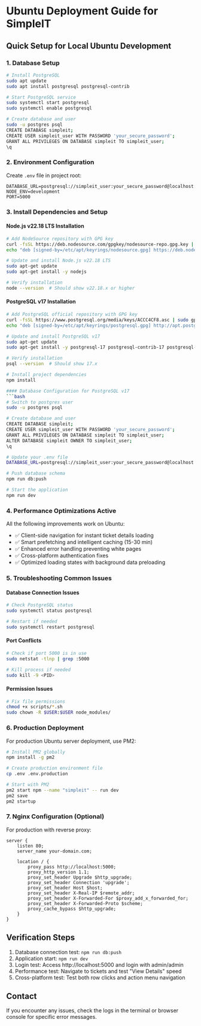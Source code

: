 # Ubuntu Deployment Guide for SimpleIT

## Quick Setup for Local Ubuntu Development

### 1. Database Setup
```bash
# Install PostgreSQL
sudo apt update
sudo apt install postgresql postgresql-contrib

# Start PostgreSQL service
sudo systemctl start postgresql
sudo systemctl enable postgresql

# Create database and user
sudo -u postgres psql
CREATE DATABASE simpleit;
CREATE USER simpleit_user WITH PASSWORD 'your_secure_password';
GRANT ALL PRIVILEGES ON DATABASE simpleit TO simpleit_user;
\q
```

### 2. Environment Configuration
Create `.env` file in project root:
```
DATABASE_URL=postgresql://simpleit_user:your_secure_password@localhost:5432/simpleit
NODE_ENV=development
PORT=5000
```

### 3. Install Dependencies and Setup

#### Node.js v22.18 LTS Installation
```bash
# Add NodeSource repository with GPG key
curl -fsSL https://deb.nodesource.com/gpgkey/nodesource-repo.gpg.key | sudo gpg --dearmor -o /etc/apt/keyrings/nodesource.gpg
echo "deb [signed-by=/etc/apt/keyrings/nodesource.gpg] https://deb.nodesource.com/node_22.x nodistro main" | sudo tee /etc/apt/sources.list.d/nodesource.list

# Update and install Node.js v22.18 LTS
sudo apt-get update
sudo apt-get install -y nodejs

# Verify installation
node --version  # Should show v22.18.x or higher
```

#### PostgreSQL v17 Installation
```bash
# Add PostgreSQL official repository with GPG key
curl -fsSL https://www.postgresql.org/media/keys/ACCC4CF8.asc | sudo gpg --dearmor -o /etc/apt/keyrings/postgresql.gpg
echo "deb [signed-by=/etc/apt/keyrings/postgresql.gpg] http://apt.postgresql.org/pub/repos/apt $(lsb_release -cs)-pgdg main" | sudo tee /etc/apt/sources.list.d/pgdg.list

# Update and install PostgreSQL v17
sudo apt-get update
sudo apt-get install -y postgresql-17 postgresql-contrib-17 postgresql-client-17

# Verify installation
psql --version  # Should show 17.x

# Install project dependencies
npm install

#### Database Configuration for PostgreSQL v17
```bash
# Switch to postgres user
sudo -u postgres psql

# Create database and user
CREATE DATABASE simpleit;
CREATE USER simpleit_user WITH PASSWORD 'your_secure_password';
GRANT ALL PRIVILEGES ON DATABASE simpleit TO simpleit_user;
ALTER DATABASE simpleit OWNER TO simpleit_user;
\q

# Update your .env file
DATABASE_URL=postgresql://simpleit_user:your_secure_password@localhost:5432/simpleit

# Push database schema
npm run db:push

# Start the application
npm run dev
```

### 4. Performance Optimizations Active
All the following improvements work on Ubuntu:
- ✅ Client-side navigation for instant ticket details loading
- ✅ Smart prefetching and intelligent caching (15-30 min)
- ✅ Enhanced error handling preventing white pages
- ✅ Cross-platform authentication fixes
- ✅ Optimized loading states with background data preloading

### 5. Troubleshooting Common Issues

#### Database Connection Issues
```bash
# Check PostgreSQL status
sudo systemctl status postgresql

# Restart if needed
sudo systemctl restart postgresql
```

#### Port Conflicts
```bash
# Check if port 5000 is in use
sudo netstat -tlnp | grep :5000

# Kill process if needed
sudo kill -9 <PID>
```

#### Permission Issues
```bash
# Fix file permissions
chmod +x scripts/*.sh
sudo chown -R $USER:$USER node_modules/
```

### 6. Production Deployment
For production Ubuntu server deployment, use PM2:
```bash
# Install PM2 globally
npm install -g pm2

# Create production environment file
cp .env .env.production

# Start with PM2
pm2 start npm --name "simpleit" -- run dev
pm2 save
pm2 startup
```

### 7. Nginx Configuration (Optional)
For production with reverse proxy:
```nginx
server {
    listen 80;
    server_name your-domain.com;
    
    location / {
        proxy_pass http://localhost:5000;
        proxy_http_version 1.1;
        proxy_set_header Upgrade $http_upgrade;
        proxy_set_header Connection 'upgrade';
        proxy_set_header Host $host;
        proxy_set_header X-Real-IP $remote_addr;
        proxy_set_header X-Forwarded-For $proxy_add_x_forwarded_for;
        proxy_set_header X-Forwarded-Proto $scheme;
        proxy_cache_bypass $http_upgrade;
    }
}
```

## Verification Steps
1. Database connection test: `npm run db:push`
2. Application start: `npm run dev`
3. Login test: Access http://localhost:5000 and login with admin/admin
4. Performance test: Navigate to tickets and test "View Details" speed
5. Cross-platform test: Test both row clicks and action menu navigation

## Contact
If you encounter any issues, check the logs in the terminal or browser console for specific error messages.